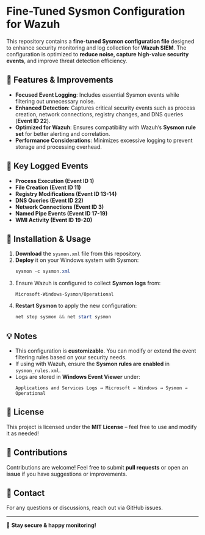 # Fine-Tuned Sysmon Configuration for Wazuh

This repository contains a **fine-tuned Sysmon configuration file** designed to enhance security monitoring and log collection for **Wazuh SIEM**. The configuration is optimized to **reduce noise, capture high-value security events**, and improve threat detection efficiency.

## 🔹 Features & Improvements
- **Focused Event Logging**: Includes essential Sysmon events while filtering out unnecessary noise.
- **Enhanced Detection**: Captures critical security events such as process creation, network connections, registry changes, and DNS queries (**Event ID 22**).
- **Optimized for Wazuh**: Ensures compatibility with Wazuh’s **Sysmon rule set** for better alerting and correlation.
- **Performance Considerations**: Minimizes excessive logging to prevent storage and processing overhead.

## 📌 Key Logged Events
- **Process Execution (Event ID 1)**
- **File Creation (Event ID 11)**
- **Registry Modifications (Event ID 13-14)**
- **DNS Queries (Event ID 22)**
- **Network Connections (Event ID 3)**
- **Named Pipe Events (Event ID 17-19)**
- **WMI Activity (Event ID 19-20)**

## 📖 Installation & Usage
1. **Download** the `sysmon.xml` file from this repository.
2. **Deploy** it on your Windows system with Sysmon:
   ```powershell
   sysmon -c sysmon.xml
   ```
3. Ensure Wazuh is configured to collect **Sysmon logs** from:
   ```
   Microsoft-Windows-Sysmon/Operational
   ```
4. **Restart Sysmon** to apply the new configuration:
   ```powershell
   net stop sysmon && net start sysmon
   ```

## 💡 Notes
- This configuration is **customizable**. You can modify or extend the event filtering rules based on your security needs.
- If using with Wazuh, ensure the **Sysmon rules are enabled** in `sysmon_rules.xml`.
- Logs are stored in **Windows Event Viewer** under:
  ```
  Applications and Services Logs → Microsoft → Windows → Sysmon → Operational
  ```

## 📜 License
This project is licensed under the **MIT License** – feel free to use and modify it as needed!

## 🤝 Contributions
Contributions are welcome! Feel free to submit **pull requests** or open an **issue** if you have suggestions or improvements.

## 📧 Contact
For any questions or discussions, reach out via GitHub issues.

---
🚀 **Stay secure & happy monitoring!**
